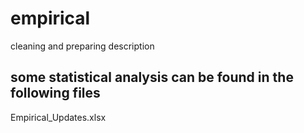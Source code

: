 # empirical

cleaning and preparing description

## some statistical analysis can be found in the following files

Empirical_Updates.xlsx
